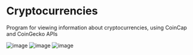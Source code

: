 # Cryptocurrencies
Program for viewing information about cryptocurrencies, using CoinCap and CoinGecko APIs


![image](https://github.com/kutukov2000/Cryptocurrencies/assets/73742110/73005fc0-f003-40c5-91a7-5165148d69aa)
![image](https://github.com/kutukov2000/Cryptocurrencies/assets/73742110/fa0bcf49-e226-4eec-9ca0-fff8e12d3fac)
![image](https://github.com/kutukov2000/Cryptocurrencies/assets/73742110/349e09da-f6c8-4628-b9c1-86e21319819c)
